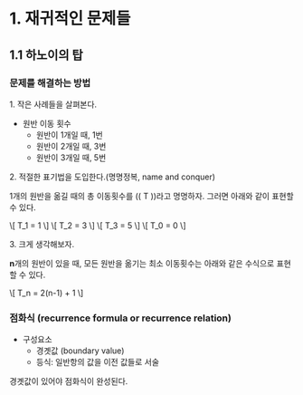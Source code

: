 # 1. 재귀적인 문제들

## 1.1 하노이의 탑

### 문제를 해결하는 방법

1\. 작은 사례들을 살펴본다.

* 원반 이동 횟수
  * 원반이 1개일 때, 1번
  * 원반이 2개일 때, 3번
  * 원반이 3개일 때, 5번

2\. 적절한 표기법을 도입한다.(명명정복, name and conquer)

1개의 원반을 옮길 때의 총 이동횟수를 (( T ))라고 명명하자. 그러면 아래와 같이 표현할 수 있다.

\\[ T_1 = 1 \\]
\\[ T_2 = 3 \\]
\\[ T_3 = 5 \\]
\\[ T_0 = 0 \\]

3\. 크게 생각해보자.

**n**개의 원반이 있을 때, 모든 원반을 옮기는 최소 이동횟수는 아래와 같은 수식으로 표현할 수 있다.

\\[ T_n = 2(n-1) + 1 \\]

### 점화식 (recurrence formula or recurrence relation)

* 구성요소
  * 경곗값 (boundary value)
  * 등식: 일반항의 값을 이전 값들로 서술

경곗값이 있어야 점화식이 완성된다.
